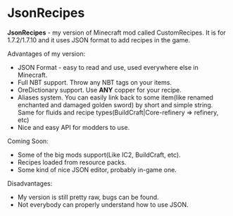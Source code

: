 JsonRecipes
==============

**JsonRecipes** - my version of Minecraft mod called CustomRecipes. It is for 1.7.2/1.7.10 and it uses JSON format to add recipes in the game.

Advantages of my version:

* JSON Format - easy to read and use, used everywhere else in Minecraft.
* Full NBT support. Throw any NBT tags on your items.
* OreDictionary support. Use **ANY** copper for your recipe.
* Aliases system. You can easily link back to some item(like renamed enchanted and damaged golden sword) by short and simple string. Same for fluids and recipe types(BuildCraft|Core-refinery => refinery, etc)
* Nice and easy API for modders to use.

Coming Soon:

* Some of the big mods support(Like IC2, BuildCraft, etc).
* Recipes loaded from resource packs.
* Some kind of nice JSON editor, probably in-game one.

Disadvantages:

* My version is still pretty raw, bugs can be found.
* Not everybody can properly understand how to use JSON.